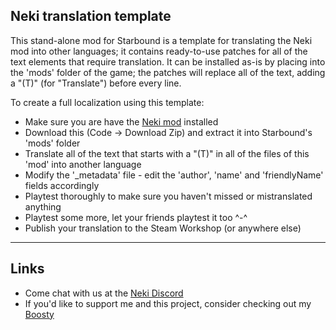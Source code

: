 ## Neki translation template

This stand-alone mod for Starbound is a template for translating the Neki mod into other languages; it contains ready-to-use patches for all of the text elements that require translation.
It can be installed as-is by placing into the 'mods' folder of the game; the patches will replace all of the text, adding a "(T)" (for "Translate") before every line.

To create a full localization using this template:
- Make sure you are have the [Neki mod](https://github.com/hyperjuni/Neki) installed
- Download this (Code -> Download Zip) and extract it into Starbound's 'mods' folder
- Translate all of the text that starts with a "(T)" in all of the files of this 'mod' into another language
- Modify the '_metadata' file - edit the 'author', 'name' and 'friendlyName' fields accordingly
- Playtest thoroughly to make sure you haven't missed or mistranslated anything
- Playtest some more, let your friends playtest it too ^-^
- Publish your translation to the Steam Workshop (or anywhere else)

---
## Links

* Come chat with us at the [Neki Discord](https://discord.gg/R6tfkazYgb)
* If you'd like to support me and this project, consider checking out my [Boosty](https://boosty.to/hyperjuni/donate)
  

